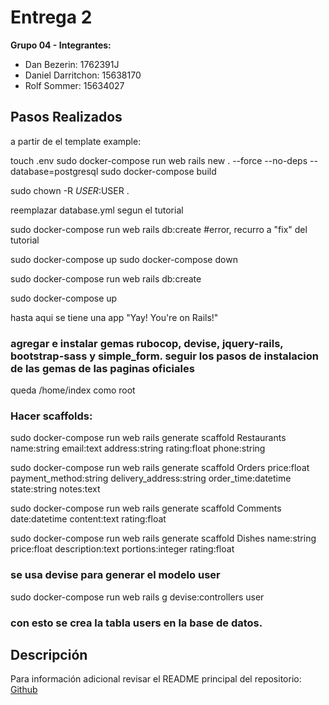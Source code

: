 # Entrega 2
**Grupo 04 - Integrantes:**
- Dan Bezerin: 1762391J
- Daniel Darritchon: 15638170
- Rolf Sommer: 15634027

## Pasos Realizados

a partir de el template example:

touch .env
sudo docker-compose run web rails new . --force --no-deps --database=postgresql
sudo docker-compose build

sudo chown -R $USER:$USER .

reemplazar database.yml segun el tutorial

sudo docker-compose run web rails db:create #error, recurro a "fix" del tutorial

sudo docker-compose up
sudo docker-compose down

sudo docker-compose run web rails db:create

sudo docker-compose up

hasta aqui se tiene una app "Yay! You're on Rails!"

### agregar e instalar gemas rubocop, devise, jquery-rails, bootstrap-sass y simple_form. seguir los pasos de instalacion de las gemas de las paginas oficiales

queda /home/index como root

### Hacer scaffolds:

sudo docker-compose run web rails generate scaffold Restaurants name:string email:text address:string rating:float phone:string

sudo docker-compose run web rails generate scaffold Orders price:float payment_method:string delivery_address:string order_time:datetime state:string notes:text

sudo docker-compose run web rails generate scaffold Comments date:datetime content:text rating:float

sudo docker-compose run web rails generate scaffold Dishes name:string price:float description:text portions:integer rating:float

### se usa devise para generar el modelo user

sudo docker-compose run web rails g devise:controllers user

### con esto se crea la tabla users en la base de datos. 

## Descripción
 Para información adicional revisar el README principal del repositorio: [Github](https://github.com/IIC2143-2019-2/Grupo04-proyecto)
